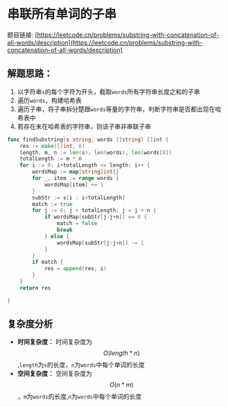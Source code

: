 # 串联所有单词的子串

题目链接: [https://leetcode.cn/problems/substring-with-concatenation-of-all-words/description](https://leetcode.cn/problems/substring-with-concatenation-of-all-words/description)

## 解题思路：

1. 以字符串`s`的每个字符为开头，截取`words`所有字符串长度之和的子串
2. 遍历`words`，构建哈希表
3. 遍历子串，将子串拆分楚跟`words`等量的字符串，判断字符串是否都出现在哈希表中
4. 若存在未在哈希表的字符串，则该子串非串联子串

```go
func findSubstring(s string, words []string) []int {
	res := make([]int, 0)
	length, m, n := len(s), len(words), len(words[0])
	totalLength := m * n
	for i := 0; i+totalLength <= length; i++ {
		wordsMap := map[string]int{}
		for _, item := range words {
			wordsMap[item] += 1
		}
		subStr := s[i : i+totalLength]
		match := true
		for j := 0; j < totalLength; j = j + n {
			if wordsMap[subStr[j:j+n]] == 0 {
				match = false
				break
			} else {
				wordsMap[subStr[j:j+n]] -= 1
			}
		}
		if match {
			res = append(res, i)
		}
	}
	return res

}
```

## 复杂度分析

- **时间复杂度：** 时间复杂度为$$O(length*n)$$,`length`为`s`的长度，`n`为`words`中每个单词的长度
- **空间复杂度：** 空间复杂度为$$O(n*m)$$，`m`为`words`的长度,`n`为`words`中每个单词的长度
